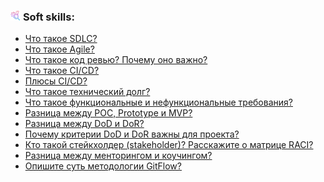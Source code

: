 <h3>
  <img src="../assets/Soft-skills.png" width="16" height="16" />
  <span>Soft skills:</span>
</h3>

- [Что такое SDLC?](https://youtu.be/nTE4qvSvxXY?t=49)
- [Что такое Agile?](https://youtu.be/nTE4qvSvxXY?t=135)
- [Что такое код ревью? Почему оно важно?](https://youtu.be/nTE4qvSvxXY?t=217)
- [Что такое CI/CD?](https://youtu.be/nTE4qvSvxXY?t=307)
- [Плюсы CI/CD?](https://youtu.be/nTE4qvSvxXY?t=376)
- [Что такое технический долг?](https://youtu.be/nTE4qvSvxXY?t=440)
- [Что такое функциональные и нефункциональные требования?](https://youtu.be/nTE4qvSvxXY?t=526)
- [Разница между POC, Prototype и MVP?](https://youtu.be/nTE4qvSvxXY?t=607)
- [Разница между DoD и DoR?](https://youtu.be/DZjIcc6KdjE?t=625)
- [Почему критерии DoD и DoR важны для проекта?](https://youtu.be/DZjIcc6KdjE?t=709)
- [Кто такой стейкхолдер (stakeholder)? Расскажите о матрице RACI?](https://youtu.be/DZjIcc6KdjE?t=767)
- [Разница между менторингом и коучингом?](https://youtu.be/DZjIcc6KdjE?t=857)
- [Опишите суть методологии GitFlow?](https://youtu.be/hJDqYohmzL8?t=811)
